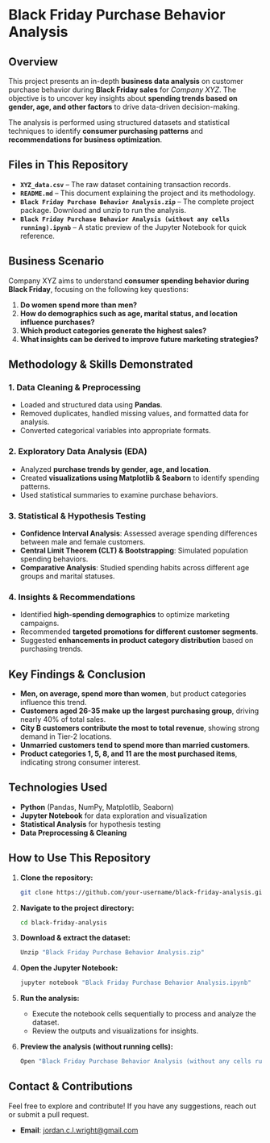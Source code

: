 # Black Friday Purchase Behavior Analysis

## Overview
This project presents an in-depth **business data analysis** on customer purchase behavior during **Black Friday sales** for *Company XYZ*. The objective is to uncover key insights about **spending trends based on gender, age, and other factors** to drive data-driven decision-making.

The analysis is performed using structured datasets and statistical techniques to identify **consumer purchasing patterns** and **recommendations for business optimization**.

## Files in This Repository
- **`XYZ_data.csv`** – The raw dataset containing transaction records.
- **`README.md`** – This document explaining the project and its methodology.
- **`Black Friday Purchase Behavior Analysis.zip`** – The complete project package. Download and unzip to run the analysis.
- **`Black Friday Purchase Behavior Analysis (without any cells running).ipynb`** – A static preview of the Jupyter Notebook for quick reference.

## Business Scenario
Company XYZ aims to understand **consumer spending behavior during Black Friday**, focusing on the following key questions:

1. **Do women spend more than men?**
2. **How do demographics such as age, marital status, and location influence purchases?**
3. **Which product categories generate the highest sales?**
4. **What insights can be derived to improve future marketing strategies?**

## Methodology & Skills Demonstrated

### 1. Data Cleaning & Preprocessing
- Loaded and structured data using **Pandas**.
- Removed duplicates, handled missing values, and formatted data for analysis.
- Converted categorical variables into appropriate formats.

### 2. Exploratory Data Analysis (EDA)
- Analyzed **purchase trends by gender, age, and location**.
- Created **visualizations using Matplotlib & Seaborn** to identify spending patterns.
- Used statistical summaries to examine purchase behaviors.

### 3. Statistical & Hypothesis Testing
- **Confidence Interval Analysis**: Assessed average spending differences between male and female customers.
- **Central Limit Theorem (CLT) & Bootstrapping**: Simulated population spending behaviors.
- **Comparative Analysis**: Studied spending habits across different age groups and marital statuses.

### 4. Insights & Recommendations
- Identified **high-spending demographics** to optimize marketing campaigns.
- Recommended **targeted promotions for different customer segments**.
- Suggested **enhancements in product category distribution** based on purchasing trends.

## Key Findings & Conclusion
- **Men, on average, spend more than women**, but product categories influence this trend.
- **Customers aged 26-35 make up the largest purchasing group**, driving nearly 40% of total sales.
- **City B customers contribute the most to total revenue**, showing strong demand in Tier-2 locations.
- **Unmarried customers tend to spend more than married customers**.
- **Product categories 1, 5, 8, and 11 are the most purchased items**, indicating strong consumer interest.

## Technologies Used
- **Python** (Pandas, NumPy, Matplotlib, Seaborn)
- **Jupyter Notebook** for data exploration and visualization
- **Statistical Analysis** for hypothesis testing
- **Data Preprocessing & Cleaning**

## How to Use This Repository
1. **Clone the repository:**
   ```bash
   git clone https://github.com/your-username/black-friday-analysis.git

2. **Navigate to the project directory:**
   ```bash
   cd black-friday-analysis

3. **Download & extract the dataset:**
   ```bash
   Unzip "Black Friday Purchase Behavior Analysis.zip"

4. **Open the Jupyter Notebook:**
   ```bash
   jupyter notebook "Black Friday Purchase Behavior Analysis.ipynb"

5. **Run the analysis:**
   - Execute the notebook cells sequentially to process and analyze the dataset.
   - Review the outputs and visualizations for insights.

6. **Preview the analysis (without running cells):**
   ```bash
   Open "Black Friday Purchase Behavior Analysis (without any cells running).ipynb" to view the notebook contents without execution.

## **Contact & Contributions**
Feel free to explore and contribute! If you have any suggestions, reach out or submit a pull request.
- **Email**: [jordan.c.l.wright@gmail.com](mailto:jordan.c.l.wright@gmail.com)



